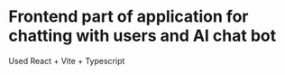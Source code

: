 # Frontend part of application for chatting with users and AI chat bot

Used React + Vite + Typescript
